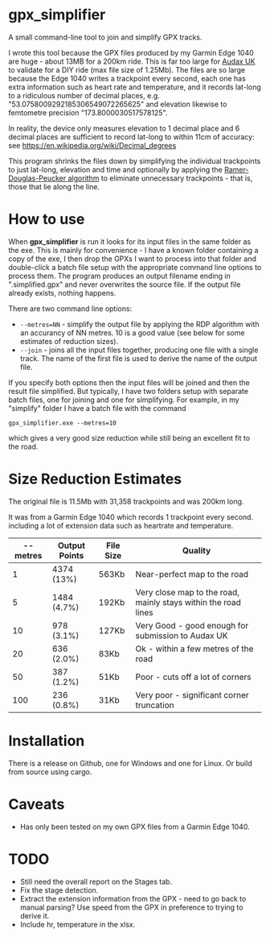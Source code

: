 # gpx_simplifier

A small command-line tool to join and simplify GPX tracks.

I wrote this tool because the GPX files produced by my Garmin
Edge 1040 are huge - about 13MB for a 200km ride. This is far
too large for [Audax UK](https://www.audax.uk/) to validate
for a DIY ride (max file size of 1.25Mb). The files are so
large because the Edge 1040 writes a trackpoint every second, each
one has extra information such as heart rate and temperature, and it
records lat-long to a ridiculous number of decimal places,
e.g. "53.0758009292185306549072265625" and elevation likewise
to femtometre precision "173.8000030517578125".

In reality, the device only measures elevation to 1 decimal place and
6 decimal places are sufficient to record lat-long to within 11cm
of accuracy: see https://en.wikipedia.org/wiki/Decimal_degrees

This program shrinks the files down by simplifying the individual
trackpoints to just lat-long, elevation and time and optionally
by applying the [Ramer-Douglas-Peucker algorithm](https://en.wikipedia.org/wiki/Ramer%E2%80%93Douglas%E2%80%93Peucker_algorithm) to
eliminate unnecessary trackpoints - that is, those that lie
along the line.


# How to use

When **gpx_simplifier** is run it looks for its input files
in the same folder as the exe. This is mainly for convenience -
I have a known folder containing a copy of the exe, I then
drop the GPXs I want to process into that folder and double-click
a batch file setup with the appropriate command line options
to process them. The program produces an output
filename ending in ".simplified.gpx" and never overwrites the
source file. If the output file already exists, nothing happens.

There are two command line options:

* `--metres=NN` - simplify the output file by applying the RDP
  algorithm with an accurancy of NN metres. 10 is a good value
  (see below for some estimates of reduction sizes).
* `--join` - joins all the input files together, producing
  one file with a single track. The name of the first file is
  used to derive the name of the output file.

If you specify both options then the input files will be joined
and then the result file simplified. But typically, I have
two folders setup with separate batch files, one for
joining and one for simplifying. For example, in my
"simplify" folder I have a batch file with the command

`gpx_simplifier.exe --metres=10`

which gives a very good size reduction while still being an
excellent fit to the road.


# Size Reduction Estimates

The original file is 11.5Mb with 31,358 trackpoints and was 200km long.

It was from a Garmin Edge 1040 which records 1 trackpoint every second. 
including a lot of extension data such as heartrate and temperature.

|--metres|Output Points|File Size|Quality|
|-|-|-|-|
|1  |4374 (13%) |563Kb|Near-perfect map to the road|
|5  |1484 (4.7%)|192Kb|Very close map to the road, mainly stays within the road lines|
|10 |978 (3.1%) |127Kb|Very Good - good enough for submission to Audax UK|
|20 |636 (2.0%) |83Kb |Ok - within a few metres of the road|
|50 |387 (1.2%) |51Kb |Poor - cuts off a lot of corners|
|100|236 (0.8%) |31Kb |Very poor - significant corner truncation|

# Installation

There is a release on Github, one for Windows and one for Linux.
Or build from source using cargo.

# Caveats
* Has only been tested on my own GPX files from a Garmin Edge 1040.


# TODO
- Still need the overall report on the Stages tab.
- Fix the stage detection.
- Extract the extension information from the GPX - need to go back
  to manual parsing? Use speed from the GPX in preference to trying
  to derive it.
- Include hr, temperature in the xlsx.
